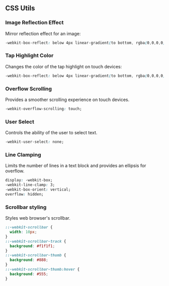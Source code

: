 ## CSS Utils

### Image Reflection Effect

Mirror  reflection effect for an image:

```css
-webkit-box-reflect: below 4px linear-gradient(to bottom, rgba(0,0,0,0), rgba(0, 0, 0, 0.3));
```

### Tap Highlight Color

Changes the color of the tap highlight on touch devices:

```css
-webkit-box-reflect: below 4px linear-gradient(to bottom, rgba(0,0,0,0), rgba(0, 0, 0, 0.3));
```

### Overflow Scrolling

Provides a smoother scrolling experience on touch devices.

```css
-webkit-overflow-scrolling: touch;
```

### User Select

Controls the ability of the user to select text.

```css
-webkit-user-select: none;
```

### Line Clamping

Limits the number of lines in a text block and provides an ellipsis for overflow.

```css
display: -webkit-box;
-webkit-line-clamp: 3;
-webkit-box-orient: vertical;
overflow: hidden;
```

### Scrollbar styling

Styles web browser's scrollbar.

```css
::-webkit-scrollbar {
  width: 10px;
}
::-webkit-scrollbar-track {
  background: #f1f1f1;
}
::-webkit-scrollbar-thumb {
  background: #888;
}
::-webkit-scrollbar-thumb:hover {
  background: #555;
}
```
